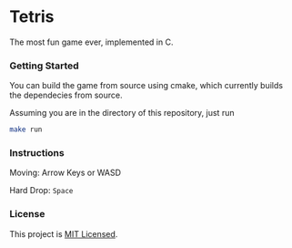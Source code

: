 # Tetris

The most fun game ever, implemented in C.

### Getting Started

You can build the game from source using cmake, which currently builds the dependecies from
source. 

Assuming you are in the directory of this repository, just run

```sh
make run
```

### Instructions

Moving: Arrow Keys or WASD

Hard Drop: `Space`

### License
This project is [MIT Licensed](https://github.com/vsamarth/tetris.c/blob/main/LICENSE).
